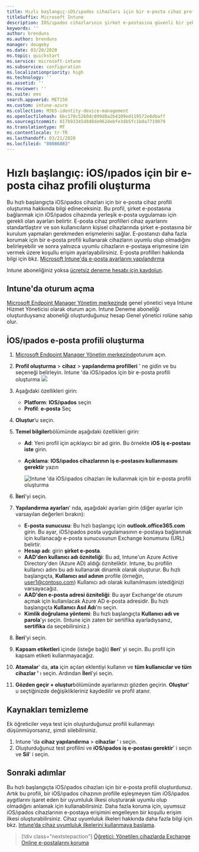 ```yaml
---
title: Hızlı başlangıç-iOS/ıpados cihazları için bir e-posta cihaz profili oluşturma
titleSuffix: Microsoft Intune
description: İOS/ıpados cihazlarının şirket e-postasına güvenli bir şekilde bağlanabilmesi için bir e-posta cihaz profili oluşturmak üzere Microsoft Intune nasıl kullanacağınızı öğrenin.
keywords: ''
author: brenduns
ms.author: brenduns
manager: dougeby
ms.date: 03/20/2020
ms.topic: quickstart
ms.service: microsoft-intune
ms.subservice: configuration
ms.localizationpriority: high
ms.technology: ''
ms.assetid: ''
ms.reviewer: ''
ms.suite: ems
search.appverid: MET150
ms.custom: intune-azure
ms.collection: M365-identity-device-management
ms.openlocfilehash: 6bc170c5260dc099d0a2b4109ed119572e0dbaff
ms.sourcegitcommit: 017b93345d8d8de962debfe3db5fc1bda7719079
ms.translationtype: MT
ms.contentlocale: tr-TR
ms.lasthandoff: 03/21/2020
ms.locfileid: "80086883"
---
```

# <a name="quickstart-create-an-email-device-profile-for-iosipados"></a>Hızlı başlangıç: iOS/ıpados için bir e-posta cihaz profili oluşturma

Bu hızlı başlangıçta iOS/ıpados cihazları için bir e-posta cihaz profili oluşturma hakkında bilgi edineceksiniz. Bu profil, şirket e-postasına bağlanmak için iOS/ıpados cihazında yerleşik e-posta uygulaması için gerekli olan ayarları belirtir. E-posta cihaz profilleri cihaz ayarlarını standartlaştırır ve son kullanıcıların kişisel cihazlarında şirket e-postasına bir kurulum yapmaları gerekmeden erişmelerini sağlar. E-postanızı daha fazla korumak için bir e-posta profili kullanarak cihazların uyumlu olup olmadığını belirleyebilir ve sonra yalnızca uyumlu cihazların e-postaya erişmesine izin vermek üzere koşullu erişim ayarlayabilirsiniz. E-posta profilleri hakkında bilgi için bkz. [Microsoft Intune'da e-posta ayarlarını yapılandırma](email-settings-configure.md)

Intune aboneliğiniz yoksa [ücretsiz deneme hesabı için kaydolun](../fundamentals/free-trial-sign-up.md).

## <a name="sign-in-to-intune"></a>Intune'da oturum açma

[Microsoft Endpoint Manager Yönetim merkezinde](https://go.microsoft.com/fwlink/?linkid=2109431) genel yönetici veya Intune Hizmet Yöneticisi olarak oturum açın. Intune Deneme aboneliği oluşturduysanız aboneliği oluşturduğunuz hesap Genel yönetici rolüne sahip olur.

## <a name="create-an-iosipados-email-profile"></a>İOS/ıpados e-posta profili oluşturma

1. [Microsoft Endpoint Manager Yönetim merkezinde](https://go.microsoft.com/fwlink/?linkid=2109431)oturum açın.

2. **Profil oluşturma** > **cihaz** > **yapılandırma profilleri** ' ne gidin ve bu seçeneği belirleyin.
   Intune 'da iOS/ıpados için bir e-posta profili oluşturma ![](./media/quickstart-email-profile/ios-create-profile.png)

3. Aşağıdaki özellikleri girin:
   - **Platform**: **IOS/ıpados** seçin
   - **Profil**: **e-posta** Seç
  
4. **Oluştur**’u seçin.

5. **Temel bilgiler**bölümünde aşağıdaki özellikleri girin:
   - **Ad**: Yeni profil için açıklayıcı bir ad girin. Bu örnekte **iOS iş e-postası iste** girin.
   - **Açıklama**: **IOS/ıpados cihazlarının iş e-postasını kullanmasını gerektir** yazın


        ![Intune 'da iOS/ıpados cihazları ile kullanmak için bir e-posta profili oluşturma](./media/quickstart-email-profile/ios-email-profile-name.png)

6. **İleri**'yi seçin.

7. **Yapılandırma ayarları**' nda, aşağıdaki ayarları girin (diğer ayarlar için varsayılan değerleri bırakın):
   - **E-posta sunucusu**: Bu hızlı başlangıç için **outlook.office365.com** girin. Bu ayar, iOS/ıpados posta uygulamasının e-postaya bağlanmak için kullanacağı e-posta sunucusunun Exchange konumunu (URL) belirtir.
   - **Hesap adı**: girin **şirket e-posta**.
   - **AAD'den kullanıcı adı özniteliği**: Bu ad, Intune'un Azure Active Directory'den (Azure AD) aldığı özniteliktir. Intune, bu profilin kullanıcı adını bu adı kullanarak dinamik olarak oluşturur. Bu hızlı başlangıçta, **Kullanıcı asıl adının** profile (örneğin, user1@contoso.com) Kullanıcı adı olarak kullanılmasını istediğinizi varsayacağız.
   - **AAD'den e-posta adresi özniteliği**: Bu ayar Exchange'de oturum açmak için kullanılacak Azure AD e-posta adresidir. Bu hızlı başlangıçta **Kullanıcı Asıl Adı**'nı seçin.
   - **Kimlik doğrulama yöntemi**: Bu hızlı başlangıçta **Kullanıcı adı ve parola**'yı seçin. (Intune için zaten bir sertifika ayarladıysanız, **sertifika** da seçebilirsiniz.)

8. **İleri**'yi seçin.

9. **Kapsam etiketleri** içinde (isteğe bağlı) **Ileri**' yi seçin. Bu profil için kapsam etiketi kullanmayacağız.

10. **Atamalar**' da, **ata** için açılan eklentiyi kullanın ve **tüm kullanıcılar ve tüm cihazlar '** ı seçin.  Ardından **İleri**'yi seçin.

11. **Gözden geçir + oluştur**bölümünde ayarlarınızı gözden geçirin. **Oluştur**' u seçtiğinizde değişiklikleriniz kaydedilir ve profil atanır. 

## <a name="clean-up-resources"></a>Kaynakları temizleme

Ek öğreticiler veya test için oluşturduğunuz profili kullanmayı düşünmüyorsanız, şimdi silebilirsiniz.

1. Intune 'da **cihaz yapılandırma** > **cihazlar** ' ı seçin.
2. Oluşturduğunuz test profilini ve **iOS/ıpados iş e-postası gerektir**' i seçin ve **Sil**' i seçin. 

## <a name="next-steps"></a>Sonraki adımlar

Bu hızlı başlangıçta iOS/ıpados cihazları için bir e-posta profili oluşturdunuz. Artık bu profili, bir iOS/ıpados cihazının profille eşleşmeyen tüm iOS/ıpados aygıtlarını işaret eden bir uyumluluk ilkesi oluşturarak uyumlu olup olmadığını anlamak için kullanabilirsiniz. Daha fazla koruma için, uyumsuz iOS/ıpados cihazlarının e-postaya erişimini engelleyen bir koşullu erişim ilkesi oluşturabilirsiniz. Cihaz uyumluluk ilkeleri hakkında daha fazla bilgi için bkz. [Intune’da cihaz uyumluluk ilkelerini kullanmaya başlama](../protect/device-compliance-get-started.md).

> [!div class="nextstepaction"]
> [Öğretici: Yönetilen cihazlarda Exchange Online e-postalarını koruma](../protect/tutorial-protect-email-on-enrolled-devices.md)
